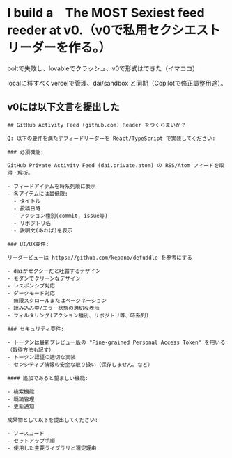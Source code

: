 # I build a　The MOST Sexiest feed reeder at v0.（v0で私用セクシエストリーダーを作る。）

boltで失敗し、lovableでクラッシュ、v0で形式はできた（イマココ）

localに移すべくvercelで管理、dai/sandbox と同期（Copilotで修正調整用途）。

## v0には以下文言を提出した

```prompt
## GitHub Activity Feed (github.com) Reader をつくらまいか？

Q: 以下の要件を満たすフィードリーダーを React/TypeScript で実装してください:

### 必須機能:

GitHub Private Activity Feed (dai.private.atom) の RSS/Atom フィードを取得・解析。

- フィードアイテムを時系列順に表示
- 各アイテムには最低限:
  - タイトル
  - 投稿日時
  - アクション種別(commit, issue等)
  - リポジトリ名
  - 説明文(あれば)を表示

### UI/UX要件:

リーダービューは https://github.com/kepano/defuddle を参考にする

- daiがセクシーだと吐露するデザイン
- モダンでクリーンなデザイン
- レスポンシブ対応
- ダークモード対応
- 無限スクロールまたはページネーション
- 読み込み中/エラー状態の適切な表示
- フィルタリング(アクション種別、リポジトリ等、時系列)

### セキュリティ要件:

- トークンは最新プレビュー版の "Fine-grained Personal Access Token" を用いる（取得方法も記す）
- トークン認証の適切な実装
- センシティブ情報の安全な取り扱い（保存しません。など）

#### 追加であると望ましい機能:

- 検索機能
- 既読管理
- 更新通知

成果物として以下を提出してください:

- ソースコード
- セットアップ手順
- 使用した主要ライブラリと選定理由
```
